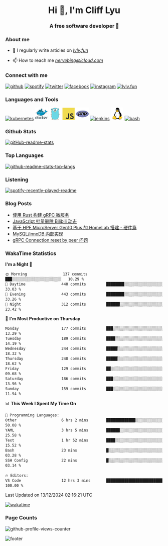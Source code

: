 <h1 align="center">Hi 👋, I'm Cliff Lyu</h1>
<h3 align="center">A free software developer 🤖️</h3>

### About me

- 📝 I regularly write articles on *[lvlv.fun](https://lvlv.fun)*

- 📫 How to reach me *[nervebing@icloud.com](mailto:nervebing@icloud.com)*

### Connect with me

<a href="https://github.com/NERVEbing" target="_blank"><img src="https://raw.githubusercontent.com/rahuldkjain/github-profile-readme-generator/master/src/images/icons/Social/github.svg" alt="github" height="30" width="40" /></a>
<a href="https://open.spotify.com/user/31yked4cegrz6ytwlm33ldcqspri" target="_blank"><img src="https://raw.githubusercontent.com/rahuldkjain/github-profile-readme-generator/master/src/images/icons/Social/spotify.svg" alt="spotify" height="30" width="40" /></a>
<a href="https://twitter.com/nervebing" target="_blank"><img src="https://raw.githubusercontent.com/rahuldkjain/github-profile-readme-generator/master/src/images/icons/Social/twitter.svg" alt="twitter" height="30" width="40" /></a>
<a href="https://fb.com/nervebing" target="_blank"><img src="https://raw.githubusercontent.com/rahuldkjain/github-profile-readme-generator/master/src/images/icons/Social/facebook.svg" alt="facebook" height="30" width="40" /></a>
<a href="https://instagram.com/cliff.lyu" target="_blank"><img src="https://raw.githubusercontent.com/rahuldkjain/github-profile-readme-generator/master/src/images/icons/Social/instagram.svg" alt="instagram" height="30" width="40" /></a>
<a href="https://lvlv.fun/index.xml" target="_blank"><img src="https://raw.githubusercontent.com/rahuldkjain/github-profile-readme-generator/master/src/images/icons/Social/rss.svg" alt="lvlv.fun" height="30" width="40" /></a>

### Languages and Tools

<a href="https://kubernetes.io" target="_blank"><img src="https://www.vectorlogo.zone/logos/kubernetes/kubernetes-icon.svg" alt="kubernetes" width="40" height="40"/></a>
<a href="https://www.docker.com/" target="_blank"><img src="https://raw.githubusercontent.com/devicons/devicon/master/icons/docker/docker-original-wordmark.svg" alt="docker" width="40" height="40"/></a>
<a href="https://golang.org" target="_blank"><img src="https://raw.githubusercontent.com/devicons/devicon/master/icons/go/go-original.svg" alt="go" width="40" height="40"/></a>
<a href="https://developer.mozilla.org/en-US/docs/Web/JavaScript" target="_blank"><img src="https://raw.githubusercontent.com/devicons/devicon/master/icons/javascript/javascript-original.svg" alt="javascript" width="40" height="40"/></a>
<a href="https://www.php.net" target="_blank"><img src="https://raw.githubusercontent.com/devicons/devicon/master/icons/php/php-original.svg" alt="php" width="40" height="40"/></a>
<a href="https://www.jenkins.io" target="_blank"><img src="https://www.vectorlogo.zone/logos/jenkins/jenkins-icon.svg" alt="jenkins" width="40" height="40"/></a>
<a href="https://www.linux.org/" target="_blank"><img src="https://raw.githubusercontent.com/devicons/devicon/master/icons/linux/linux-original.svg" alt="linux" width="40" height="40"/></a>
<a href="https://www.gnu.org/software/bash/" target="_blank"><img src="https://www.vectorlogo.zone/logos/gnu_bash/gnu_bash-icon.svg" alt="bash" width="40" height="40"/></a>

### Github Stats

[![gitHub-readme-stats](https://github-readme-stats.vercel.app/api?username=NERVEbing&show_icons=true&include_all_commits=true&theme=buefy&hide_border=true&hide_title=true&count_private=true)](https://github.com/NERVEbing?tab=repositories)

### Top Languages

[![github-readme-stats-top-langs](https://github-readme-stats.vercel.app/api/top-langs?username=NERVEbing&layout=compact&hide_border=true&hide_title=true&hide=html,css)](https://github.com/NERVEbing?tab=repositories)

### Listening

[![spotify-recently-played-readme](https://spotify-recently-played-readme.vercel.app/api?user=31yked4cegrz6ytwlm33ldcqspri&count=3&unique=true&width=300)](https://open.spotify.com/user/31yked4cegrz6ytwlm33ldcqspri)

### Blog Posts

<!-- BLOG-POST-LIST:START -->
- [使用 Rust 构建 gRPC 微服务](https://lvlv.fun/posts/2022-05-30/)
- [JavaScript 批量删除 Bilibili 动态](https://lvlv.fun/posts/2022-05-21/)
- [基于 HPE MicroServer Gen10 Plus 的 HomeLab 搭建 - 硬件篇](https://lvlv.fun/posts/2022-05-08/)
- [MySQL/innoDB 内部实现](https://lvlv.fun/posts/2019-10-29/)
- [gRPC Connection reset by peer 问题](https://lvlv.fun/posts/2019-07-22/)
<!-- BLOG-POST-LIST:END -->

### WakaTime Statistics

<!--START_SECTION:waka-->
**I'm a Night 🦉** 

```text
🌞 Morning                137 commits         ███░░░░░░░░░░░░░░░░░░░░░░   10.29 % 
🌆 Daytime                440 commits         ████████░░░░░░░░░░░░░░░░░   33.03 % 
🌃 Evening                443 commits         ████████░░░░░░░░░░░░░░░░░   33.26 % 
🌙 Night                  312 commits         ██████░░░░░░░░░░░░░░░░░░░   23.42 % 
```
📅 **I'm Most Productive on Thursday** 

```text
Monday                   177 commits         ███░░░░░░░░░░░░░░░░░░░░░░   13.29 % 
Tuesday                  189 commits         ████░░░░░░░░░░░░░░░░░░░░░   14.19 % 
Wednesday                244 commits         █████░░░░░░░░░░░░░░░░░░░░   18.32 % 
Thursday                 248 commits         █████░░░░░░░░░░░░░░░░░░░░   18.62 % 
Friday                   129 commits         ██░░░░░░░░░░░░░░░░░░░░░░░   09.68 % 
Saturday                 186 commits         ███░░░░░░░░░░░░░░░░░░░░░░   13.96 % 
Sunday                   159 commits         ███░░░░░░░░░░░░░░░░░░░░░░   11.94 % 
```


📊 **This Week I Spent My Time On** 

```text
💬 Programming Languages: 
Other                    6 hrs 2 mins        █████████████░░░░░░░░░░░░   50.08 % 
YAML                     3 hrs 5 mins        ██████░░░░░░░░░░░░░░░░░░░   25.58 % 
Text                     1 hr 52 mins        ████░░░░░░░░░░░░░░░░░░░░░   15.52 % 
Bash                     23 mins             █░░░░░░░░░░░░░░░░░░░░░░░░   03.28 % 
SSH Config               22 mins             █░░░░░░░░░░░░░░░░░░░░░░░░   03.14 % 

🔥 Editors: 
VS Code                  12 hrs 3 mins       █████████████████████████   100.00 % 
```


 Last Updated on 13/12/2024 02:16:21 UTC
<!--END_SECTION:waka-->

[![wakatime](https://wakatime.com/badge/user/b4cec690-e55c-4ccf-8cd6-7b05c5a679ed.svg)](https://wakatime.com/@b4cec690-e55c-4ccf-8cd6-7b05c5a679ed)

### Page Counts

![github-profile-views-counter](https://komarev.com/ghpvc/?username=NERVEbing&label=Profile%20views&color=ff69b4&style=for-the-badge)

![footer](https://capsule-render.vercel.app/api?type=waving&color=gradient&height=60&section=footer)
